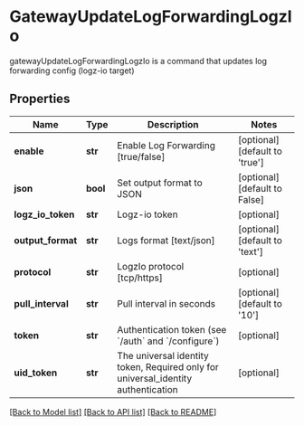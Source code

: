 # GatewayUpdateLogForwardingLogzIo

gatewayUpdateLogForwardingLogzIo is a command that updates log forwarding config (logz-io target)
## Properties
Name | Type | Description | Notes
------------ | ------------- | ------------- | -------------
**enable** | **str** | Enable Log Forwarding [true/false] | [optional] [default to 'true']
**json** | **bool** | Set output format to JSON | [optional] [default to False]
**logz_io_token** | **str** | Logz-io token | [optional] 
**output_format** | **str** | Logs format [text/json] | [optional] [default to 'text']
**protocol** | **str** | LogzIo protocol [tcp/https] | [optional] 
**pull_interval** | **str** | Pull interval in seconds | [optional] [default to '10']
**token** | **str** | Authentication token (see &#x60;/auth&#x60; and &#x60;/configure&#x60;) | [optional] 
**uid_token** | **str** | The universal identity token, Required only for universal_identity authentication | [optional] 

[[Back to Model list]](../README.md#documentation-for-models) [[Back to API list]](../README.md#documentation-for-api-endpoints) [[Back to README]](../README.md)


